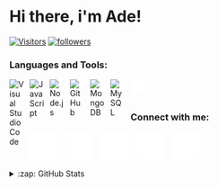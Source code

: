 # Hi there, i'm Ade!

[![Visitors](https://komarev.com/ghpvc/?username=Ontel03&color=037F50&style=for-the-badge)](https://github.com/Ontel03)
[![followers](https://img.shields.io/github/followers/Ontel03?color=037F50&style=for-the-badge)](https://github.com/Ontel03)

### Languages and Tools:
<img align="left" alt="Visual Studio Code" width="26px" src="https://cdn.jsdelivr.net/gh/devicons/devicon/icons/vscode/vscode-original.svg" style="padding-right:10px;" />
<img align="left" alt="JavaScript" width="26px" src="https://cdn.jsdelivr.net/gh/devicons/devicon/icons/javascript/javascript-original.svg" style="padding-right:10px;" />
<img align="left" alt="Node.js" width="26px" src="https://cdn.jsdelivr.net/gh/devicons/devicon/icons/nodejs/nodejs-original.svg" style="padding-right:10px;" />
<img align="left" alt="GitHub" width="26px" src="https://user-images.githubusercontent.com/3369400/139447912-e0f43f33-6d9f-45f8-be46-2df5bbc91289.png" style="padding-right:10px;" />
<img align="left" alt="MongoDB" width="26px" src="https://cdn.jsdelivr.net/gh/devicons/devicon/icons/mongodb/mongodb-original.svg" style="padding-right:10px;" />
<img align="left" alt="MySQL" width="26px" src="https://cdn.jsdelivr.net/gh/devicons/devicon/icons/mysql/mysql-original.svg" style="padding-right:10px;"/>
<img align="left" alt="Terminal" width="26px" src="./img/terminal-dark.svg" />
<br />
<br />

### Connect with me:

[![website](./img/globe-dark.svg)](#gh-dark-mode-only)
&nbsp;&nbsp;
[![website](./img/youtube-dark.svg)](https://www.youtube.com/c/adefahrozi#gh-dark-mode-only)
&nbsp;&nbsp;
[![website](./img/twitter-dark.svg)](SOON)
&nbsp;&nbsp;
[![website](./img/linkedin-dark.svg)](#gh-dark-mode-only)
&nbsp;&nbsp;
[![website](./img/instagram-dark.svg)](https://instagra.com/iam.adee_#gh-dark-mode-only)

<details>
  <summary>:zap: GitHub Stats</summary>

  <img align="left" alt="codeSTACKr's GitHub Stats" src="https://github-readme-stats.vercel.app/api?username=Ontel03&show_icons=true&hide_border=false&title_color=ff652f&icon_color=FFE400&bg_color=09131B&text_color=ffffff&border_color=0c1a25" />

</details>
